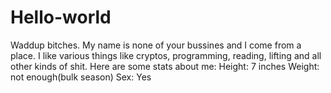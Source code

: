# Hello-world
Waddup bitches.
My name is none of your bussines and I come from a place. I like various things like cryptos, programming, reading, lifting and all other kinds of shit.
Here are some stats about me:
Height: 7  inches
Weight: not enough(bulk season)
Sex: Yes
